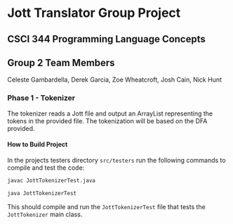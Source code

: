 # Jott Translator Group Project
## CSCI 344 Programming Language Concepts
## Group 2 Team Members
Celeste Gambardella, Derek Garcia, Zoe Wheatcroft, Josh Cain, Nick Hunt

### Phase 1 - Tokenizer
The tokenizer reads a Jott file and output an ArrayList<Token> representing the tokens in the provided file. The tokenization will be based on the DFA provided.

#### How to Build Project
In the projects testers directory `src/testers` run the following commands to compile and test the code:
```bash
javac JottTokenizerTest.java
```	
```bash
java JottTokenizerTest  
```
   This should compile and run the `JottTokenizerTest` file that tests the `JottTokenizer` main class.